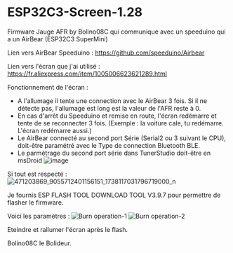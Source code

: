 # ESP32C3-Screen-1.28
Firmware Jauge AFR by Bolino08C qui communique avec un speeduino qui a un AirBear (ESP32C3 SuperMini)

Lien vers AirBear Speeduino : https://github.com/speeduino/Airbear

Lien vers l'écran que j'ai utilisé : https://fr.aliexpress.com/item/1005006623621289.html

Fonctionnement de l'écran :
* A l'allumage il tente une connection avec le AirBear 3 fois. 
Si il ne détecte pas, l'allumage est long est la valeur de l'AFR reste à 0.
* En cas d'arrêt du Speeduino et remise en route, l'écran redémarre et tente de se reconnecter 3 fois.
(Exemple : la voiture cale, tu redémarre. L'écran redémarre aussi.)
* Le AirBear connecté au second port Série (Serial2 ou 3 suivant le CPU), doit-être paramétré avec le Type de connection Bluetooth BLE.
* Le parmètrage du second port série dans TunerStudio doit-être en msDroid
![image](https://github.com/user-attachments/assets/14a3e357-c538-49df-a5b7-f7031fd2a044)

Si tout est respecté :
![471203869_9055712401156151_1738117031796719000_n](https://github.com/user-attachments/assets/7e1798c5-eedd-479a-b4a8-7679cb8cd56a)


Je fournis ESP FLASH TOOL DOWNLOAD TOOL V3.9.7 pour permettre de flasher le firmware.

Voici les paramètres : ![Burn operation-1](https://github.com/user-attachments/assets/6bd9dc7b-f77a-4c6a-826c-2790847a9364)
![Burn operation-2](https://github.com/user-attachments/assets/c071e8a1-3d95-45e2-a220-10bc5275fbb1)

Eteindre et rallumer l'écran après le flash.

Bolino08C le Bolideur.
